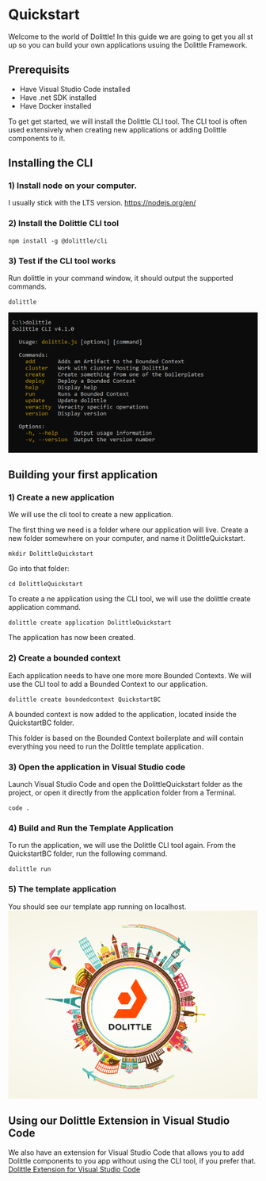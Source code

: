 # Quickstart
Welcome to the world of Dolittle! In this guide we are going to get you all st up so you can build your own applications usuing the Dolittle Framework.

## Prerequisits
- Have Visual Studio Code installed
- Have .net SDK installed
- Have Docker installed

To get get started, we will install the Dolittle CLI tool. The CLI tool is often used extensively when creating new applications or adding Dolittle components to it.

## Installing the CLI
### 1) Install node on your computer. 
I usually stick with the LTS version.
https://nodejs.org/en/

### 2) Install the Dolittle CLI tool
```console
npm install -g @dolittle/cli
```


### 3) Test if the CLI tool works
Run dolittle in your command window, it should output the supported commands.
```console
dolittle
```
![Dolittle CLI](/dolittleCLI.png)

## Building your first application
### 1) Create a new application
We will use the cli tool to create a new application.

The first thing we need is a folder where our application will live.
Create a new folder somewhere on your computer, and name it DolittleQuickstart.
```console
mkdir DolittleQuickstart
```

Go into that folder:
```console
cd DolittleQuickstart
```

To create a ne application using the CLI tool, we will use the dolittle create application command.
```console
dolittle create application DolittleQuickstart
```

The application has now been created. 

### 2) Create a bounded context
Each application needs to have one more more Bounded Contexts. We will use the CLI tool to add a Bounded Context to our application.
```console
dolittle create boundedcontext QuickstartBC
```

A bounded context is now added to the application, located inside the QuickstartBC folder.

This folder is based on the Bounded Context boilerplate and will contain everything you need to run the Dolittle template application.

### 3) Open the application in Visual Studio code
Launch Visual Studio Code and open the DolittleQuickstart folder as the project, or open it directly from the application folder from a Terminal.
```console
code .
```

### 4) Build and Run the Template Application
To run the application, we will use the Dolittle CLI tool again. From the QuickstartBC folder, run the following command.
```console
dolittle run
```

### 5) The template application
You should see our template app running on localhost.
![Dolittle CLI](/templateApp.png)

## Using our Dolittle Extension in Visual Studio Code
We also have an extension for Visual Studio Code that allows you to add Dolittle components to you app without using the CLI tool, if you prefer that.
[Dolittle Extension for Visual Studio Code](https://marketplace.visualstudio.com/items?itemName=Dolittle.dolittle-vscode)

